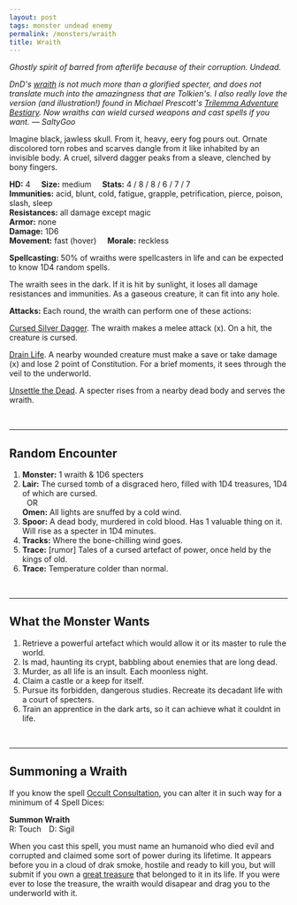 ```yaml
---
layout: post
tags: monster undead enemy
permalink: /monsters/wraith
title: Wraith
---
```


*Ghostly spirit of barred from afterlife because of their corruption. Undead.*

<span class="alchemy"> *DnD's [wraith](http://adnd.geoshitties.installgentoo.com/mm/wraith.html) is not much more than a glorified specter, and does not translate much into the amazingness that are Tolkien's. I also really love the version (and illustration!) found in Michael Prescott's [Trilemma Adventure Bestiary](https://www.drivethrurpg.com/product/315827/Trilemma-Adventures-Bestiary-B-X). Now wraiths can wield cursed weapons and cast spells if you want.  — SaltyGoo* </span>

Imagine black, jawless skull. From it, heavy, eery fog pours out. Ornate discolored torn robes and scarves dangle from it like inhabited by an invisible body. A cruel, silverd dagger peaks from a sleave, clenched by bony fingers.

**HD:** 4  &nbsp; &nbsp;  **Size:** medium &nbsp; &nbsp; **Stats:** 4 / 8 / 8 / 6 / 7 / 7  <br>
**Immunities:** acid, blunt, cold, fatigue, grapple, petrification, pierce, poison, slash, sleep<br>
**Resistances:** all damage except magic <br>
**Armor:** none <br>
**Damage:** 1D6 <br>
**Movement:** fast (hover) &nbsp; &nbsp; **Morale:** reckless <br>

**Spellcasting:** 50% of wraiths were spellcasters in life and can be expected to know 1D4 random spells.

The wraith sees in the dark. If it is hit by sunlight, it loses all damage resistances and immunities. As a gaseous creature, it can fit into any hole.

**Attacks:** Each round, the wraith can perform one of these actions:

<ins>Cursed Silver Dagger</ins>. The wraith makes a melee attack (x). On a hit, the creature is cursed.

<ins>Drain Life</ins>. A nearby wounded creature must make a save or take damage (x) and lose 2 point of Constitution. For a brief moments, it sees through the veil to the underworld.

<ins>Unsettle the Dead</ins>. A specter rises from a nearby dead body and serves the wraith.
 
<br>

---

## Random Encounter

1. **Monster:** 1 wraith & 1D6 specters
1. **Lair:** The cursed tomb of a disgraced hero, filled with 1D4 treasures, 1D4 of which are cursed. <br>	&nbsp; OR <br>	**Omen:** All lights are snuffed by a cold wind.
1. **Spoor:** A dead body, murdered in cold blood. Has 1 valuable thing on it. Will rise as a specter in 1D4 minutes.
1. **Tracks:** Where the bone-chilling wind goes.
1. **Trace:** [rumor] Tales of a cursed artefact of power, once held by the kings of old.
1. **Trace:** Temperature colder than normal.

<br>

---

## What the Monster Wants

1. Retrieve a powerful artefact which would allow it or its master to rule the world.
1. Is mad, haunting its crypt, babbling about enemies that are long dead.
1. Murder, as all life is an insult. Each moonless night.
1. Claim a castle or a keep for itself.
1. Pursue its forbidden, dangerous studies. Recreate its decadant life with a court of specters.
1. Train an apprentice in the dark arts, so it can achieve what it couldnt in life. 

<br>

---

## Summoning a Wraith

If you know the spell [Occult Consultation](https://saltygoo.github.io/2020/11/13/occult-consultation/), you can alter it in such way for a minimum of 4 Spell Dices:

**Summon Wraith** <br>
R: Touch D: Sigil

When you cast this spell, you must name an humanoid who died evil and corrupted and claimed some sort of power during its lifetime. It appears before you in a cloud of drak smoke, hostile and ready to kill you, but will submit if you own a [great treasure](https://saltygoo.github.io/2020/11/10/extra-rules/#treasures) that belonged to it in its life. If you were ever to lose the treasure, the wraith would disapear and drag you to the underworld with it.
